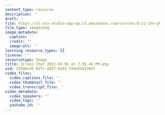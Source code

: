 ```yaml
---
content_type: resource
description: ''
draft: ''
file: https://ol-ocw-studio-app-qa.s3.amazonaws.com/courses/8-21-the-physics-of-energy-fall-2009/screen-shot-2022-03-01-at-25646-pm.png
file_type: image/png
image_metadata:
  caption: ''
  credit: ''
  image-alt: ''
learning_resource_types: []
license: ''
resourcetype: Image
title: Screen Shot 2022-03-01 at 2.56.46 PM.png
uid: 35946cd5-02fc-4037-b201-fd4dd5843847
video_files:
  video_captions_file: ''
  video_thumbnail_file: ''
  video_transcript_file: ''
video_metadata:
  video_speakers: ''
  video_tags: ''
  youtube_id: ''
---
```


